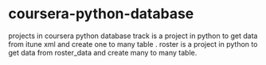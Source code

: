 # coursera-python-database
projects in coursera python database
track is a project in python to get data from itune xml and create one to many table .
roster is a project in python to get data from roster_data and create many to many table.
